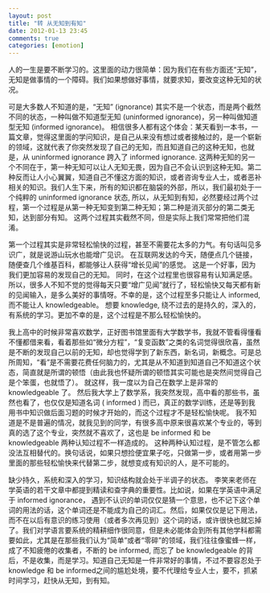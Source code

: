```yaml
---
layout: post
title: "转 从无知到有知"
date: 2012-01-13 23:45
comments: true
categories: [emotion]
---
```


人的一生是要不断学习的。这里面的动力很简单：因为我们在有些方面还“无知”， 无知是做事情的一个障碍。我们如果想做好事情，就要求知，要改变这种无知的状况。

可是大多数人不知道的是，“无知” (ignorance) 其实不是一个状态，而是两个截然不同的状态，一种叫做不知道型无知 (uninformed ignorance)，另一种叫做知道型无知 (informed ignorance)。 相信很多人都有这个体会：某天看到一本书，一篇文章，觉得这里面的学问知识，是自己从来没有想过或者接触过的，是一个崭新的领域，这就代表了你突然发现了自己的无知，而且知道自己的这种无知，也就是，从 uninformed ignorance 跨入了 informed ignorance. 这两种无知的另一个不同在于，第一种无知可以让人无知无畏，因为自己不会认识到这种无知。第二种反而让人小心翼翼，知道自己不懂这方面的知识，或者咨询专业人士，或者恶补相关的知识。我们人生下来，所有的知识都在脑袋的外部，所以，我们最初处于一个纯粹的 uninformed ignorance 状态, 所以，从无知到有知，必然要经过两个过程，第一个过程是从第一种无知变到第二种无知；第二种是消灭部分的第二类无知，达到部分有知。 这两个过程其实截然不同，但是实际上我们常常把他们混淆。

第一个过程其实是非常轻松愉快的过程，甚至不需要花太多的力气。有句话叫见多识广，就是说游山玩水也能增广见识。 在互联网发达的今天，随便点几个链接，随便查几个维基百科，都能够让人获得“增长见闻”的感觉。 这是一个好事，因为我们更加容易的发现自己的无知。 同时，在这个过程里也很容易有认知满足感。 所以，很多人不知不觉的觉得每天只要“增广见闻”就行了，轻松愉快又每天都有新的见闻输入，是多么美好的事情呀。不幸的是，这个过程至多只能让人 informed, 而不能让人 knowledgeable。 想要 knowledge, 绕不过去的是持久的，深入的，有系统的学习。更加不幸的是，这个过程是不那么轻松愉快的。

我上高中的时候非常喜欢数学，正好图书馆里面有大学数学书，我就不管看得懂看不懂都借来看，看着那些如“微分方程”，“复变函数”之类的名词觉得很欣喜，虽然是不断的发现自己以前的无知，却也觉得学到了新东西，新名词，新概念。可是总所周知，“看”是不需要花费任何脑力的，尤其是从不知道到知道自己不知道这个状态，简直就是所谓的顿悟（由此我也怀疑所谓的顿悟其实可能也是突然间觉得自己是个笨蛋，也就悟了）。 就这样，我一度以为自己在数学上是非常的 knowledgeable 了。 然后我大学上了数学系，我突然发现，高中看的那些书，虽然也看了，也仅仅是知道名词 ( informed ) 而已，真正的数学训练，还是等到我用书中知识做后面习题的时候才开始的，而这个过程才不是轻松愉快呢。 我不知道是不是普遍的情况，就我见到的同学，有很多高中原来很喜欢某个专业的，等到真的选了这个专业，突然就不喜欢了，这也是 be informed 和 be knowledgeable 两种认知过程不一样造成的。 这种两种认知过程，是不管怎么都没法互相替代的。换句话说，如果只想捡便宜果子吃，只做第一步，或者用第一步里面的那些轻松愉快来代替第二步，就想变成有知识的人，是不可能的。

缺少持久，系统和深入的学习，知识结构就会处于半调子的状态。 李笑来老师在学英语的若干文章中都提到精读和查字典的重要性。比如说，如果在学英语中满足于 informed ignorance， 遇到不认识的单词仅仅是猜一个意思，也不记下这个单词的用法的话，这个单词还是不能成为自己的词汇。然后，如果仅仅是记下用法，而不在以后有意识的练习使用（或者多次再见到）这个词的话，或许很快也就忘掉了。我们对学语言要系统的精耕细作很同意，但是未必能体会到所有其他学科都需要如此，尤其是在那些我们认为“简单”或者“零碎”的领域，我们往往像蜜蜂一样，成了不知疲倦的收集者，不断的 be informed, 而忘了 be knowledgeable 的背后，不是收集，而是学习。知道自己无知是一件非常好的事情，不过不要容忍处于 knowledge 和  be informed之间的尴尬处境，要不代理给专业人士，要不，抓紧时间学习，赶快从无知，到有知。